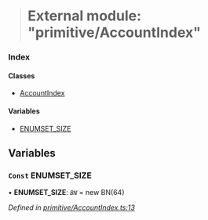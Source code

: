 > # External module: "primitive/AccountIndex"

### Index

#### Classes

* [AccountIndex](../classes/_primitive_accountindex_.accountindex.md)

#### Variables

* [ENUMSET_SIZE](_primitive_accountindex_.md#const-enumset_size)

## Variables

### `Const` ENUMSET_SIZE

• **ENUMSET_SIZE**: *`BN`* =  new BN(64)

*Defined in [primitive/AccountIndex.ts:13](https://github.com/polkadot-js/api/blob/2cacae1/packages/types/src/primitive/AccountIndex.ts#L13)*